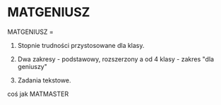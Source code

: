 # MATGENIUSZ
MATGENIUSZ =

1. Stopnie trudności przystosowane dla klasy.

2. Dwa zakresy - podstawowy, rozszerzony a od 4 klasy - zakres "dla geniuszy"

3. Zadania tekstowe.

coś jak MATMASTER

